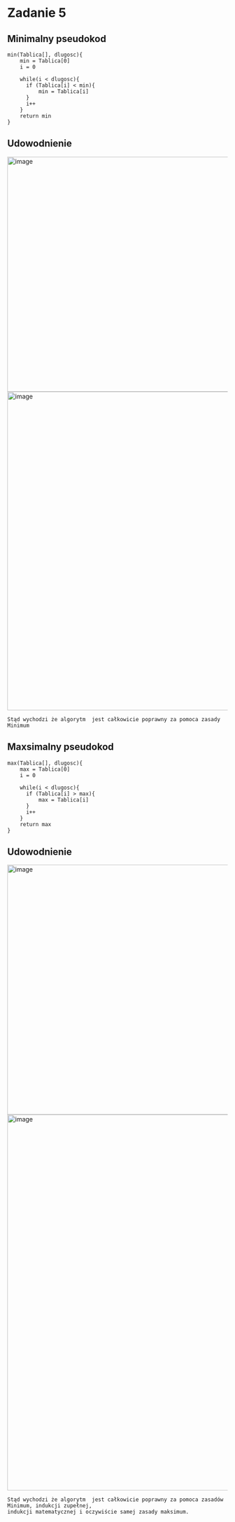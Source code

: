 # Zadanie 5

## Minimalny pseudokod
```
min(Tablica[], dlugosc){
    min = Tablica[0]
    i = 0
  
    while(i < dlugosc){
      if (Tablica[i] < min){
          min = Tablica[i]
      }
      i++
    }
    return min
}
```
## Udowodnienie

<img width="537" alt="image" src="https://user-images.githubusercontent.com/115026306/197417686-29492021-4cb8-47f8-af0b-193cc9e2b4d1.png">

<img width="728" alt="image" src="https://user-images.githubusercontent.com/115026306/197417318-801235aa-611f-4e3f-848b-f6fee26c7338.png">

```
Stąd wychodzi że algorytm  jest całkowicie poprawny za pomoca zasady Minimum
```

## Maxsimalny pseudokod

```
max(Tablica[], dlugosc){
    max = Tablica[0]
    i = 0
  
    while(i < dlugosc){
      if (Tablica[i] > max){
          max = Tablica[i]
      }
      i++
    }
    return max
}
```
## Udowodnienie

<img width="571" alt="image" src="https://user-images.githubusercontent.com/115026306/197417897-cbf2519c-e2e6-4488-8484-b1b756e218f6.png">

<img width="859" alt="image" src="https://user-images.githubusercontent.com/115026306/197417930-e26c0888-7176-4f1c-b766-fb57f29b6d7f.png">


```
Stąd wychodzi że algorytm  jest całkowicie poprawny za pomoca zasadów Minimum, indukcji zupełnej, 
indukcji matematycznej i oczywiście samej zasady maksimum.
```
